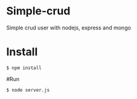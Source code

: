 # Simple-crud
Simple crud user with nodejs, express and mongo
# Install
```
$ npm install
```
#Run
```
$ node server.js
```
